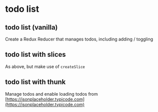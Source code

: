 # todo list

## todo list (vanilla)

Create a Redux Reducer that manages todos, including adding / toggling

## todo list with slices

As above, but make use of `createSlice`

## todo list with thunk

Manage todos and enable loading todos from [https://jsonplaceholder.typicode.com](https://jsonplaceholder.typicode.com)

